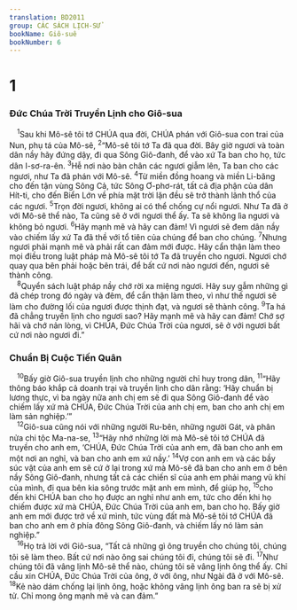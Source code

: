 ```yaml
---
translation: BD2011
group: CÁC SÁCH LỊCH-SỬ
bookName: Giô-suê 
bookNumber: 6
---
```


<div class="title"><h1>1</h1><h3>Ðức Chúa Trời Truyền Lịnh cho Giô-sua</h3></div>
<span class="verse gios_1_1"> <sup>1</sup>Sau khi Mô-sê tôi tớ CHÚA qua đời, CHÚA phán với Giô-sua con trai của Nun, phụ tá của Mô-sê, </span>
<span class="verse gios_1_2"><sup>2</sup>“Mô-sê tôi tớ Ta đã qua đời. Bây giờ ngươi và toàn dân nầy hãy đứng dậy, đi qua Sông Giô-đanh, để vào xứ Ta ban cho họ, tức dân I-sơ-ra-ên. </span>
<span class="verse gios_1_3"><sup>3</sup>Hễ nơi nào bàn chân các ngươi giẫm lên, Ta ban cho các ngươi, như Ta đã phán với Mô-sê. </span>
<span class="verse gios_1_4"><sup>4</sup>Từ miền đồng hoang và miền Li-băng cho đến tận vùng Sông Cả, tức Sông Ơ-phơ-rát, tất cả địa phận của dân Hít-ti, cho đến Biển Lớn về phía mặt trời lặn đều sẽ trở thành lãnh thổ của các ngươi. </span>
<span class="verse gios_1_5"><sup>5</sup>Trọn đời ngươi, không ai có thể chống cự nổi ngươi. Như Ta đã ở với Mô-sê thể nào, Ta cũng sẽ ở với ngươi thể ấy. Ta sẽ không lìa ngươi và không bỏ ngươi. </span>
<span class="verse gios_1_6"><sup>6</sup>Hãy mạnh mẽ và hãy can đảm! Vì ngươi sẽ đem dân nầy vào chiếm lấy xứ Ta đã thề với tổ tiên của chúng để ban cho chúng. </span>
<span class="verse gios_1_7"><sup>7</sup>Nhưng ngươi phải mạnh mẽ và phải rất can đảm mới được. Hãy cẩn thận làm theo mọi điều trong luật pháp mà Mô-sê tôi tớ Ta đã truyền cho ngươi. Ngươi chớ quay qua bên phải hoặc bên trái, để bất cứ nơi nào ngươi đến, ngươi sẽ thành công.<br/></span>
<span class="verse gios_1_8"> <sup>8</sup>Quyển sách luật pháp nầy chớ rời xa miệng ngươi. Hãy suy gẫm những gì đã chép trong đó ngày và đêm, để cẩn thận làm theo, vì như thế ngươi sẽ làm cho đường lối của ngươi được thịnh đạt, và ngươi sẽ thành công. </span>
<span class="verse gios_1_9"><sup>9</sup>Ta há đã chẳng truyền lịnh cho ngươi sao? Hãy mạnh mẽ và hãy can đảm! Chớ sợ hãi và chớ nản lòng, vì CHÚA, Ðức Chúa Trời của ngươi, sẽ ở với ngươi bất cứ nơi nào ngươi đi.”<br/></span>
<div class="title"><h3>Chuẩn Bị Cuộc Tiến Quân</h3></div>
<span class="verse gios_1_10"> <sup>10</sup>Bấy giờ Giô-sua truyền lịnh cho những người chỉ huy trong dân, </span>
<span class="verse gios_1_11"><sup>11</sup>“Hãy thông báo khắp cả doanh trại và truyền lịnh cho dân rằng: ‘Hãy chuẩn bị lương thực, vì ba ngày nữa anh chị em sẽ đi qua Sông Giô-đanh để vào chiếm lấy xứ mà CHÚA, Ðức Chúa Trời của anh chị em, ban cho anh chị em làm sản nghiệp.’”<br/></span>
<span class="verse gios_1_12"> <sup>12</sup>Giô-sua cũng nói với những người Ru-bên, những người Gát, và phân nửa chi tộc Ma-na-se, </span>
<span class="verse gios_1_13"><sup>13</sup>“Hãy nhớ những lời mà Mô-sê tôi tớ CHÚA đã truyền cho anh em, ‘CHÚA, Ðức Chúa Trời của anh em, đã ban cho anh em một nơi an nghỉ, và ban cho anh em xứ nầy.’ </span>
<span class="verse gios_1_14"><sup>14</sup>Vợ con anh em và các bầy súc vật của anh em sẽ cứ ở lại trong xứ mà Mô-sê đã ban cho anh em ở bên nầy Sông Giô-đanh, nhưng tất cả các chiến sĩ của anh em phải mang vũ khí của mình, đi qua bên kia sông trước mặt anh em mình, để giúp họ, </span>
<span class="verse gios_1_15"><sup>15</sup>cho đến khi CHÚA ban cho họ được an nghỉ như anh em, tức cho đến khi họ chiếm được xứ mà CHÚA, Ðức Chúa Trời của anh em, ban cho họ. Bấy giờ anh em mới được trở về xứ mình, tức vùng đất mà Mô-sê tôi tớ CHÚA đã ban cho anh em ở phía đông Sông Giô-đanh, và chiếm lấy nó làm sản nghiệp.”<br/></span>
<span class="verse gios_1_16"> <sup>16</sup>Họ trả lời với Giô-sua, “Tất cả những gì ông truyền cho chúng tôi, chúng tôi sẽ làm theo. Bất cứ nơi nào ông sai chúng tôi đi, chúng tôi sẽ đi. </span>
<span class="verse gios_1_17"><sup>17</sup>Như chúng tôi đã vâng lịnh Mô-sê thể nào, chúng tôi sẽ vâng lịnh ông thể ấy. Chỉ cầu xin CHÚA, Ðức Chúa Trời của ông, ở với ông, như Ngài đã ở với Mô-sê. </span>
<span class="verse gios_1_18"><sup>18</sup>Kẻ nào dám chống lại lịnh ông, hoặc không vâng lịnh ông ban ra sẽ bị xử tử. Chỉ mong ông mạnh mẽ và can đảm.”<br/></span>
